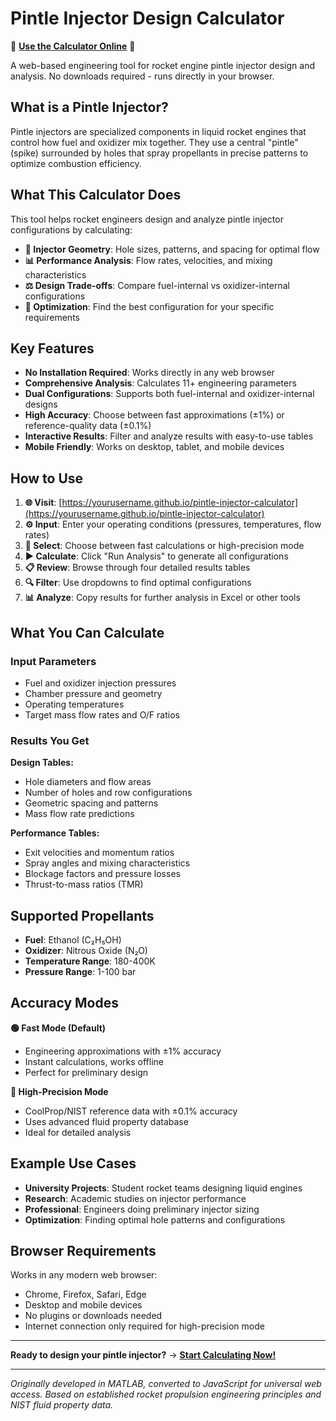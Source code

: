 # Pintle Injector Design Calculator

🚀 **[Use the Calculator Online](https://yourusername.github.io/pintle-injector-calculator)** 🚀

A web-based engineering tool for rocket engine pintle injector design and analysis. No downloads required - runs directly in your browser.

## What is a Pintle Injector?

Pintle injectors are specialized components in liquid rocket engines that control how fuel and oxidizer mix together. They use a central "pintle" (spike) surrounded by holes that spray propellants in precise patterns to optimize combustion efficiency.

## What This Calculator Does

This tool helps rocket engineers design and analyze pintle injector configurations by calculating:

- **🔧 Injector Geometry**: Hole sizes, patterns, and spacing for optimal flow
- **📊 Performance Analysis**: Flow rates, velocities, and mixing characteristics  
- **⚖️ Design Trade-offs**: Compare fuel-internal vs oxidizer-internal configurations
- **🎯 Optimization**: Find the best configuration for your specific requirements

## Key Features

- **No Installation Required**: Works directly in any web browser
- **Comprehensive Analysis**: Calculates 11+ engineering parameters
- **Dual Configurations**: Supports both fuel-internal and oxidizer-internal designs
- **High Accuracy**: Choose between fast approximations (±1%) or reference-quality data (±0.1%)
- **Interactive Results**: Filter and analyze results with easy-to-use tables
- **Mobile Friendly**: Works on desktop, tablet, and mobile devices

## How to Use

1. **🌐 Visit**: [https://yourusername.github.io/pintle-injector-calculator](https://yourusername.github.io/pintle-injector-calculator)
2. **⚙️ Input**: Enter your operating conditions (pressures, temperatures, flow rates)
3. **🔄 Select**: Choose between fast calculations or high-precision mode
4. **▶️ Calculate**: Click "Run Analysis" to generate all configurations
5. **📋 Review**: Browse through four detailed results tables
6. **🔍 Filter**: Use dropdowns to find optimal configurations
7. **📊 Analyze**: Copy results for further analysis in Excel or other tools

## What You Can Calculate

### Input Parameters
- Fuel and oxidizer injection pressures
- Chamber pressure and geometry
- Operating temperatures
- Target mass flow rates and O/F ratios

### Results You Get

**Design Tables:**
- Hole diameters and flow areas
- Number of holes and row configurations
- Geometric spacing and patterns
- Mass flow rate predictions

**Performance Tables:**
- Exit velocities and momentum ratios
- Spray angles and mixing characteristics
- Blockage factors and pressure losses
- Thrust-to-mass ratios (TMR)

## Supported Propellants

- **Fuel**: Ethanol (C₂H₅OH)
- **Oxidizer**: Nitrous Oxide (N₂O)
- **Temperature Range**: 180-400K
- **Pressure Range**: 1-100 bar

## Accuracy Modes

**🟢 Fast Mode (Default)**
- Engineering approximations with ±1% accuracy
- Instant calculations, works offline
- Perfect for preliminary design

**🔵 High-Precision Mode**
- CoolProp/NIST reference data with ±0.1% accuracy
- Uses advanced fluid property database
- Ideal for detailed analysis

## Example Use Cases

- **University Projects**: Student rocket teams designing liquid engines
- **Research**: Academic studies on injector performance
- **Professional**: Engineers doing preliminary injector sizing
- **Optimization**: Finding optimal hole patterns and configurations

## Browser Requirements

Works in any modern web browser:
- Chrome, Firefox, Safari, Edge
- Desktop and mobile devices
- No plugins or downloads needed
- Internet connection only required for high-precision mode

---

**Ready to design your pintle injector?** → **[Start Calculating Now!](https://yourusername.github.io/pintle-injector-calculator)**

---

*Originally developed in MATLAB, converted to JavaScript for universal web access. Based on established rocket propulsion engineering principles and NIST fluid property data.*
